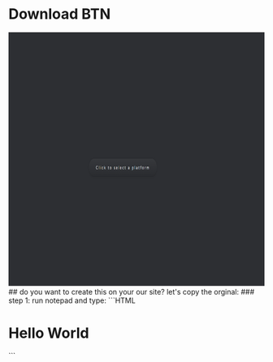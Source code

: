 # Download BTN
<img src="Untitled.png" alt="" height="500" width="800">
## do you want to create this on your our site?
let's copy the orginal:
### step 1:
run notepad and type:
```HTML
<h1>Hello World</h1>
```
